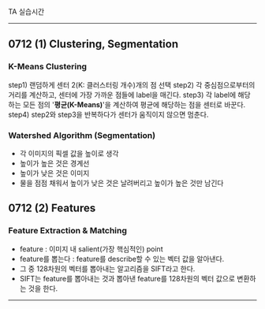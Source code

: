 
TA 실습시간

---

## 0712 (1) Clustering, Segmentation

### K-Means Clustering

step1) 랜덤하게 센터 2(K: 클러스터링 개수)개의 점 선택
step2) 각 중심점으로부터의 거리를 계산하고, 센터에 가장 가까운 점들에 label을 매긴다.
step3) 각 label에 해당하는 모든 점의 '**평균(K-Means)**'을 계산하여 평균에 해당하는 점을 센터로 바꾼다.
step4) step2와 step3을 반복하다가 센터가 움직이지 않으면 멈춘다.

### Watershed Algorithm (Segmentation)

+ 각 이미지의 픽셀 값을 높이로 생각
+ 높이가 높은 것은 경계선
+ 높이가 낮은 것은 이미지
+ 물을 점점 채워서 높이가 낮은 것은 날려버리고 높이가 높은 것만 남긴다


## 0712 (2) Features

### Feature Extraction & Matching

- feature : 이미지 내 salient(가장 핵심적인) point
- feature를 뽑는다 : feature를 describe할 수 있는 벡터 값을 알아낸다.
- 그 중 128차원의 벡터를 뽑아내는 알고리즘을 SIFT라고 한다.
- SIFT는 feature를 뽑아내는 것과 뽑아낸 feature를 128차원의 벡터 값으로 변환하는 것을 한다.



---
